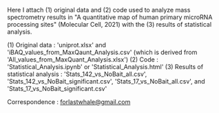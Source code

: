 Here I attach (1) original data and (2) code used to analyze mass spectrometry results in "A quantitative map of human primary microRNA processing sites" (Molecular Cell, 2021) with the (3) results of statistical analysis.

(1) Original data : 'uniprot.xlsx' and 'iBAQ_values_from_MaxQaunt_Analysis.csv' (which is derived from 'All_values_from_MaxQuant_Analysis.xlsx')
(2) Code : 'Statistical_Analysis.ipynb' or 'Statistical_Analysis.html'
(3) Results of statistical analysis : 'Stats_142_vs_NoBait_all.csv', 'Stats_142_vs_NoBait_significant.csv', 'Stats_17_vs_NoBait_all.csv', and 'Stats_17_vs_NoBait_significant.csv'

Correspondence : forlastwhale@gmail.com
